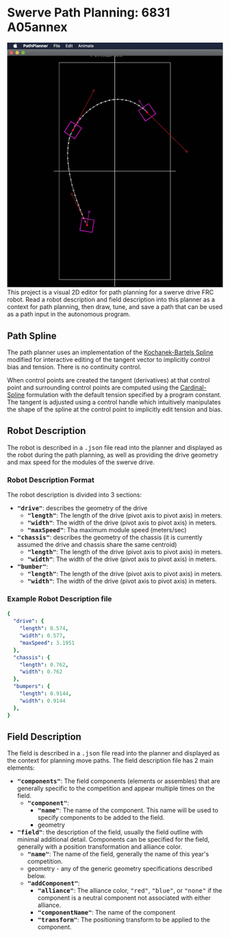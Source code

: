 # Swerve Path Planning: 6831 A05annex

![alt text](./resources/swerve-path-planner.jpg "Swerve Path Planner")
This project is a visual 2D editor for path planning for a swerve drive FRC robot. Read a robot description
and field description into this planner as a context for path planning, then draw, tune, and save a path
that can be used as a path input in the autonomous program.

## Path Spline

The path planner uses an implementation of the
[Kochanek-Bartels Spline](https://en.wikipedia.org/wiki/Kochanek%E2%80%93Bartels_spline) modified
for interactive editing of the tangent vector to implicitly control bias and tension. There is no
continuity control.

When control points are created the tangent (derivatives) at that control point and surrounding
control points are computed using the [Cardinal-Spline](https://en.wikipedia.org/wiki/Cubic_Hermite_spline)
formulation with the default tension specified by a program constant. The tangent is adjusted using a
control handle which intuitively manipulates the shape of the spline at the control point to implicitly
edit tension and bias.

## Robot Description

The robot is described in a <tt>.json</tt> file read into the planner and displayed as the robot during
the path planning, as well as providing the drive geometry and max speed for the modules of the swerve
drive.

### Robot Description Format

The robot description is divided into 3 sections:
- **<tt>"drive"</tt>**: describes the geometry of the drive
  - **<tt>"length"</tt>**: The length of the drive (pivot axis to pivot axis) in meters.
  - **<tt>"width"</tt>**: The width of the drive (pivot axis to pivot axis) in meters.
  - **<tt>"maxSpeed"</tt>**: Tha maximum module speed (meters/sec)
- **<tt>"chassis"</tt>**: describes the geometry of the chassis (it is currently assumed the drive
  and chassis share the same centroid)
  - **<tt>"length"</tt>**: The length of the drive (pivot axis to pivot axis) in meters.
  - **<tt>"width"</tt>**: The width of the drive (pivot axis to pivot axis) in meters.
- **<tt>"bumber"</tt>**:
  - **<tt>"length"</tt>**: The length of the drive (pivot axis to pivot axis) in meters.
  - **<tt>"width"</tt>**: The width of the drive (pivot axis to pivot axis) in meters.

### Example Robot Description file

```yaml
{
  "drive": {
    "length": 0.574,
    "width": 0.577,
    "maxSpeed": 3.1951
  },
  "chassis": {
    "length": 0.762,
    "width": 0.762
  },
  "bumpers": {
    "length": 0.9144,
    "width": 0.9144
  },
}
```

## Field Description

The field is described in a <tt>.json</tt> file read into the planner and displayed as the context
for planning move paths. The field description file has 2 main elements:
- **<tt>"components"</tt>**: The field components (elements or assembles) that are generally specific
  to the competition and appear multiple times on the field.
  - **<tt>"component"</tt>**:
    - **<tt>"name"</tt>**: The name of the component. This name will be used to specify components to be
    added to the field.
    - geometry
- **<tt>"field"</tt>**: the description of the field, usually the field outline with minimal additional
  detail. Components can be specified for the field, generally with a position transformation
  and alliance color.
  - **<tt>"name"</tt>**: The name of the field, generally the name of this year's competition.
  - geometry - any of the generic geometry specifications described below.
  - **<tt>"addComponent"</tt>**:
    - **<tt>"alliance"</tt>**: The alliance color, <tt>"red"</tt>, <tt>"blue"</tt>, or <tt>"none"</tt> if the
      component is a neutral component not associated with either alliance.
    - **<tt>"componentName"</tt>**: The name of the component
    - **<tt>"transform"</tt>**: The positioning transform to be applied to the component.


